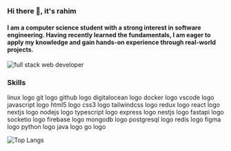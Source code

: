 ### Hi there 👋, it's rahim
#### I am a computer science student with a strong interest in software engineering. Having recently learned the fundamentals, I am eager to apply my knowledge and gain hands-on experience through real-world projects.
![full stack web developer](https://images.pexels.com/photos/1742370/pexels-photo-1742370.jpeg?auto=compress&cs=tinysrgb&w=1260&h=750&dpr=2)


### Skills

<p align="left">
linux logo  git logo  github logo  digitalocean logo  docker logo  vscode logo  javascript logo  html5 logo  css3 logo  tailwindcss logo  redux logo  react logo  nextjs logo  nodejs logo  typescript logo  express logo  nestjs logo  fastapi logo  socketio logo  firebase logo  mongodb logo  postgresql logo  redis logo  figma logo  python logo  java logo  go logo

</p>



![Top Langs](https://github-readme-stats.vercel.app/api/top-langs/?username=rx7iiim&layout=compact&theme=default)






